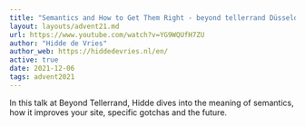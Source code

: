 ```yaml
---
title: "Semantics and How to Get Them Right - beyond tellerrand Düsseldorf 2021"
layout: layouts/advent21.md
url: https://www.youtube.com/watch?v=YG9WQUfH7ZU
author: "Hidde de Vries"
author_web: https://hiddedevries.nl/en/
active: true
date: 2021-12-06
tags: advent2021
---
```


In this talk at Beyond Tellerrand, Hidde dives into the meaning of semantics, how it improves your site, specific gotchas and the future.